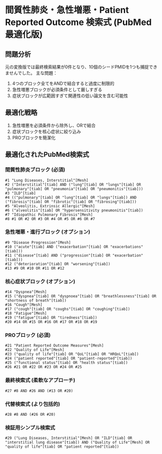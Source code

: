 # 間質性肺炎・急性増悪・Patient Reported Outcome 検索式 (PubMed最適化版)

## 問題分析
元の変換版では最終検索結果が0件となり、10個のシードPMIDを1つも捕捉できませんでした。
主な問題：
1. 4つのブロック全てをANDで結合すると過度に制限的
2. 急性増悪ブロックが必須条件として厳しすぎる
3. 症状ブロックが広範囲すぎて関連性の低い論文を含む可能性

## 最適化戦略
1. 急性増悪を必須条件から除外し、ORで結合
2. 症状ブロックを核心症状に絞り込み
3. PROブロックを簡潔化

## 最適化されたPubMed検索式

### 間質性肺炎ブロック (必須)
```
#1 "Lung Diseases, Interstitial"[Mesh]
#2 ("Interstitial"[tiab] AND ("lung"[tiab] OR "lungs"[tiab] OR "pulmonary"[tiab] OR "pneumonia"[tiab] OR "pneumonitis"[tiab]))
#3 "ILD"[tiab]
#4 (("pulmonary"[tiab] OR "lung"[tiab] OR "lungs"[tiab]) AND ("fibrosis"[tiab] OR "fibrotic"[tiab] OR "fibrosing"[tiab]))
#5 "Alveolitis, Extrinsic Allergic"[Mesh]
#6 ("alveolitis"[tiab] OR "hypersensitivity pneumonitis"[tiab])
#7 "Idiopathic Pulmonary Fibrosis"[Mesh]
#8 #1 OR #2 OR #3 OR #4 OR #5 OR #6 OR #7
```

### 急性増悪・進行ブロック (オプション)
```
#9 "Disease Progression"[Mesh]
#10 ("acute"[tiab] AND ("exacerbation"[tiab] OR "exacerbations"[tiab]))
#11 ("disease"[tiab] AND ("progression"[tiab] OR "exacerbation"[tiab]))
#12 ("deterioration"[tiab] OR "worsening"[tiab])
#13 #9 OR #10 OR #11 OR #12
```

### 核心症状ブロック (オプション)
```
#14 "Dyspnea"[Mesh]
#15 ("dyspnea"[tiab] OR "dyspnoea"[tiab] OR "breathlessness"[tiab] OR "shortness of breath"[tiab])
#16 "Cough"[Mesh]
#17 ("cough"[tiab] OR "coughs"[tiab] OR "coughing"[tiab])
#18 "Fatigue"[Mesh]
#19 ("fatigue"[tiab] OR "tiredness"[tiab])
#20 #14 OR #15 OR #16 OR #17 OR #18 OR #19
```

### PROブロック (必須)
```
#21 "Patient Reported Outcome Measures"[Mesh]
#22 "Quality of Life"[Mesh]
#23 ("quality of life"[tiab] OR "QoL"[tiab] OR "HRQoL"[tiab])
#24 ("patient reported"[tiab] OR "patient-reported"[tiab])
#25 ("functional status"[tiab] OR "health status"[tiab])
#26 #21 OR #22 OR #23 OR #24 OR #25
```

### 最終検索式 (柔軟なアプローチ)
```
#27 #8 AND #26 AND (#13 OR #20)
```

### 代替検索式 (より包括的)
```
#28 #8 AND (#26 OR #20)
```

### 検証用シンプル検索式
```
#29 ("Lung Diseases, Interstitial"[Mesh] OR "ILD"[tiab] OR "interstitial lung disease"[tiab]) AND ("Quality of Life"[Mesh] OR "quality of life"[tiab] OR "patient reported"[tiab])
```
